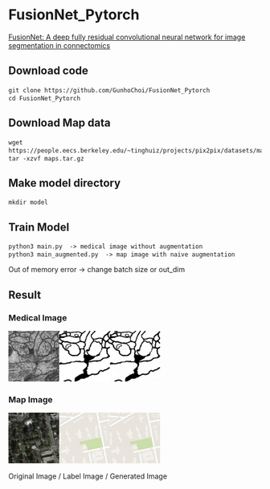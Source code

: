# FusionNet_Pytorch

[FusionNet: A deep fully residual convolutional neural network for image segmentation in connectomics](https://arxiv.org/abs/1612.05360)

## Download code

~~~
git clone https://github.com/GunhoChoi/FusionNet_Pytorch
cd FusionNet_Pytorch
~~~

## Download Map data

~~~
wget https://people.eecs.berkeley.edu/~tinghuiz/projects/pix2pix/datasets/maps.tar.gz
tar -xzvf maps.tar.gz
~~~

## Make model directory

~~~
mkdir model
~~~

## Train Model
~~~
python3 main.py  -> medical image without augmentation
python3 main_augmented.py  -> map image with naive augmentation
~~~
Out of memory error -> change batch size or out_dim

## Result

### Medical Image
<img src="./result/original_image_185_0.png" width="20%"><img src="./result/label_image_185_0.png" width="20%"><img src="./result/gen_image_185_0.png" width="20%">

### Map Image
<img src="./result/satel_image_0_0.png" width="20%"><img src="./result/map_image_0_0.png" width="20%"><img src="./result/gen_image_0_0.png" width="20%">

Original Image / Label Image / Generated Image
